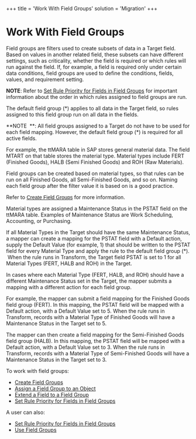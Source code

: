 +++
title = 'Work With Field Groups'
solution = 'Migration'
+++

# Work With Field Groups

Field groups are filters used to create subsets of data in a Target
field. Based on values in another related field, these subsets can have
different settings, such as criticality, whether the field is required
or which rules will run against the field. If, for example, a field is
required only under certain data conditions, field groups are used to
define the conditions, fields, values, and requirement setting.

**NOTE**: Refer to [Set Rule Priority for Fields in Field
Groups](Set_Rule_Priority_for_Fields_in_Field_Groups) for important
information about the order in which rules assigned to field groups are
run.

The default field group (\*) applies to all data in the Target field, so
rules assigned to this field group run on all data in the fields.

**NOTE  **: All field groups assigned to a Target do not have to be used
for each field mapping. However, the default field group (\*) is
required for all active fields.

For example, the ttMARA table in SAP stores general material data. The
field MTART on that table stores the material type. Material types
include FERT (Finished Goods), HALB (Semi Finished Goods) and ROH (Raw
Materials).

Field groups can be created based on material types, so that rules can
be run on all Finished Goods, all Semi-Finished Goods, and so on. Naming
each field group after the filter value it is based on is a good
practice.

Refer to <span style="font-family: Arial, sans-serif;">[Create Field
Groups](Create_Field_Groups)</span> for more information.

Material types are assigned a Maintenance Status in the PSTAT field on
the ttMARA table. Examples of Maintenance Status are Work Scheduling,
Accounting, or Purchasing.

If all Material Types in the Target should have the same Maintenance
Status, a mapper can create a mapping for the PSTAT field with a Default
action, supply the Default Value (for example, 1) that should be written
to the PSTAT field for every Material Type and apply the rule to the
default field group (\*).  When the rule runs in Transform, the Target
field PSTAT is set to 1 for all Material Types (FERT, HALB and ROH) in
the Target.

In cases where each Material Type (FERT, HALB, and ROH) should have a
different Maintenance Status set in the Target, the mapper submits a
mapping with a different action for each field group.

For example, the mapper can submit a field mapping for the Finished
Goods field group (FERT). In this mapping, the PSTAT field will be
mapped with a Default action, with a Default Value set to 5. When the
rule runs in Transform, records with a Material Type of Finished Goods
will have a Maintenance Status in the Target set to 5.

The mapper can then create a field mapping for the Semi-Finished Goods
field group (HALB). In this mapping, the PSTAT field will be mapped with
a Default action, with a Default Value set to 3. When the rule runs in
Transform, records with a Material Type of Semi-Finished Goods will have
a Maintenance Status in the Target set to 3.

To work with field groups:

  - [Create Field Groups](Create_Field_Groups)
  - [Assign a Field Group to an
    Object](Assign_a_Field_Group_to_an_Object)
  - [Extend a Field to a Field
    Group](Extend_a_Field_to_a_Field_Group)
  - [Set Rule Priority for Fields in Field
    Groups](Set_Rule_Priority_for_Fields_in_Field_Groups)

A user can also:

  - [Set Rule Priority for Fields in Field
    Groups](Set_Rule_Priority_for_Fields_in_Field_Groups)
  - [Use Field Groups](Use_Field_Groups)
